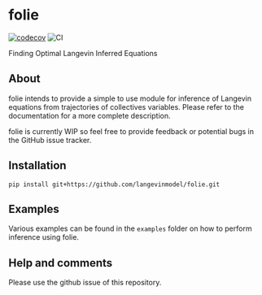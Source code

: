 # folie
[![codecov](https://codecov.io/gh/langevinmodel/folie/graph/badge.svg?token=V6R4HF2FBJ)](https://codecov.io/gh/langevinmodel/folie)
![CI](https://github.com/langevinmodel/folie/actions/workflows/CI.yml/badge.svg)

 Finding Optimal Langevin Inferred Equations


## About

folie intends to provide a simple to use module for inference of Langevin equations from trajectories of collectives variables. Please refer to the documentation for a more complete description.

folie is currently WIP so feel free to provide feedback or potential bugs in the GitHub issue tracker.


## Installation

```
pip install git+https://github.com/langevinmodel/folie.git
```

## Examples

Various examples can be found in the `examples` folder on how to perform inference using folie.

## Help and comments

Please use the github issue of this repository. 